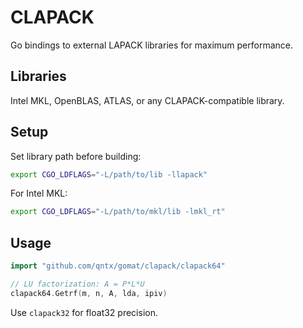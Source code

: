 # CLAPACK

Go bindings to external LAPACK libraries for maximum performance.

## Libraries

Intel MKL, OpenBLAS, ATLAS, or any CLAPACK-compatible library.

## Setup

Set library path before building:

```bash
export CGO_LDFLAGS="-L/path/to/lib -llapack"
```

For Intel MKL:

```bash
export CGO_LDFLAGS="-L/path/to/mkl/lib -lmkl_rt"
```

## Usage

```go
import "github.com/qntx/gomat/clapack/clapack64"

// LU factorization: A = P*L*U
clapack64.Getrf(m, n, A, lda, ipiv)
```

Use `clapack32` for float32 precision.

